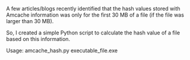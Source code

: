 A few articles/blogs recently identified that the hash values stored with Amcache information was only for the first 30 MB of a file (if the file was larger than 30 MB). 

So, I created a simple Python script to calculate the hash value of a file based on this information.

Usage: amcache_hash.py executable_file.exe
